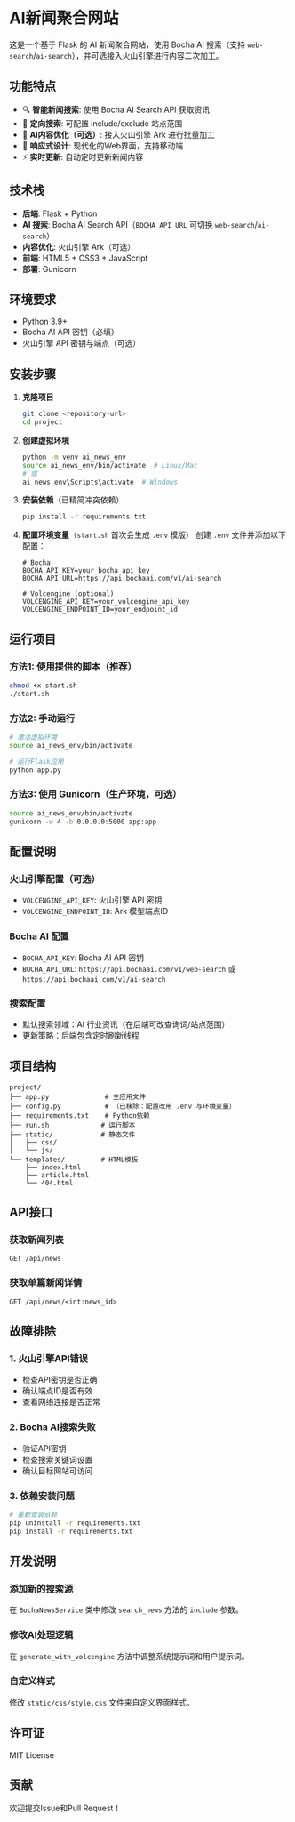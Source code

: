 # AI新闻聚合网站

这是一个基于 Flask 的 AI 新闻聚合网站，使用 Bocha AI 搜索（支持 `web-search`/`ai-search`），并可选接入火山引擎进行内容二次加工。

## 功能特点

- 🔍 **智能新闻搜索**: 使用 Bocha AI Search API 获取资讯
- 🎯 **定向搜索**: 可配置 include/exclude 站点范围
- 🤖 **AI内容优化（可选）**: 接入火山引擎 Ark 进行批量加工
- 📱 **响应式设计**: 现代化的Web界面，支持移动端
- ⚡ **实时更新**: 自动定时更新新闻内容

## 技术栈

- **后端**: Flask + Python
- **AI 搜索**: Bocha AI Search API（`BOCHA_API_URL` 可切换 `web-search`/`ai-search`）
- **内容优化**: 火山引擎 Ark（可选）
- **前端**: HTML5 + CSS3 + JavaScript
- **部署**: Gunicorn

## 环境要求

- Python 3.9+
- Bocha AI API 密钥（必填）
- 火山引擎 API 密钥与端点（可选）

## 安装步骤

1. **克隆项目**
   ```bash
   git clone <repository-url>
   cd project
   ```

2. **创建虚拟环境**
   ```bash
   python -m venv ai_news_env
   source ai_news_env/bin/activate  # Linux/Mac
   # 或
   ai_news_env\Scripts\activate  # Windows
   ```

3. **安装依赖**（已精简冲突依赖）
   ```bash
   pip install -r requirements.txt
   ```

4. **配置环境变量**（`start.sh` 首次会生成 `.env` 模版）
   创建 `.env` 文件并添加以下配置：
   ```env
   # Bocha
   BOCHA_API_KEY=your_bocha_api_key
   BOCHA_API_URL=https://api.bochaai.com/v1/ai-search

   # Volcengine (optional)
   VOLCENGINE_API_KEY=your_volcengine_api_key
   VOLCENGINE_ENDPOINT_ID=your_endpoint_id
   ```

## 运行项目

### 方法1: 使用提供的脚本（推荐）
```bash
chmod +x start.sh
./start.sh
```

### 方法2: 手动运行
```bash
# 激活虚拟环境
source ai_news_env/bin/activate

# 运行Flask应用
python app.py
```

### 方法3: 使用 Gunicorn（生产环境，可选）
```bash
source ai_news_env/bin/activate
gunicorn -w 4 -b 0.0.0.0:5000 app:app
```

## 配置说明

### 火山引擎配置（可选）
- `VOLCENGINE_API_KEY`: 火山引擎 API 密钥
- `VOLCENGINE_ENDPOINT_ID`: Ark 模型端点ID

### Bocha AI 配置
- `BOCHA_API_KEY`: Bocha AI API 密钥
- `BOCHA_API_URL`: `https://api.bochaai.com/v1/web-search` 或 `https://api.bochaai.com/v1/ai-search`

### 搜索配置
- 默认搜索领域：AI 行业资讯（在后端可改查询词/站点范围）
- 更新策略：后端包含定时刷新线程

## 项目结构

```
project/
├── app.py              # 主应用文件
├── config.py           # （已移除：配置改用 .env 与环境变量）
├── requirements.txt    # Python依赖
├── run.sh             # 运行脚本
├── static/            # 静态文件
│   ├── css/
│   └── js/
└── templates/         # HTML模板
    ├── index.html
    ├── article.html
    └── 404.html
```

## API接口

### 获取新闻列表
```
GET /api/news
```

### 获取单篇新闻详情
```
GET /api/news/<int:news_id>
```

## 故障排除

### 1. 火山引擎API错误
- 检查API密钥是否正确
- 确认端点ID是否有效
- 查看网络连接是否正常

### 2. Bocha AI搜索失败
- 验证API密钥
- 检查搜索关键词设置
- 确认目标网站可访问

### 3. 依赖安装问题
```bash
# 重新安装依赖
pip uninstall -r requirements.txt
pip install -r requirements.txt
```

## 开发说明

### 添加新的搜索源
在 `BochaNewsService` 类中修改 `search_news` 方法的 `include` 参数。

### 修改AI处理逻辑
在 `generate_with_volcengine` 方法中调整系统提示词和用户提示词。

### 自定义样式
修改 `static/css/style.css` 文件来自定义界面样式。

## 许可证

MIT License

## 贡献

欢迎提交Issue和Pull Request！ 